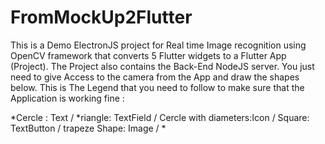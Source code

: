 # FromMockUp2Flutter
This is a Demo ElectronJS project for Real time Image recognition using OpenCV framework that converts 5 Flutter widgets to a Flutter App (Project).
The Project also contains the Back-End NodeJS server. 
You just need to give Access to the camera from the App and draw the shapes below.
This is The Legend that you need to follow to make sure that the Application is working fine :

*Cercle : Text / 
*riangle: TextField / 
Cercle with diameters:Icon / 
Square: TextButton / 
trapeze Shape: Image / *
